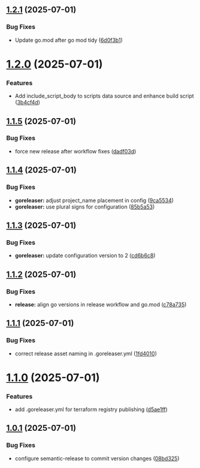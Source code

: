 ## [1.2.1](https://github.com/terraform-tacticalrmm/terraform-provider-tacticalrmm/compare/v1.2.0...v1.2.1) (2025-07-01)


### Bug Fixes

* Update go.mod after go mod tidy ([6d0f3b1](https://github.com/terraform-tacticalrmm/terraform-provider-tacticalrmm/commit/6d0f3b146c50d9f4719a0f0a560b902ac57a7da1))

# [1.2.0](https://github.com/terraform-tacticalrmm/terraform-provider-tacticalrmm/compare/v1.1.5...v1.2.0) (2025-07-01)


### Features

* Add include_script_body to scripts data source and enhance build script ([3b4cf4d](https://github.com/terraform-tacticalrmm/terraform-provider-tacticalrmm/commit/3b4cf4dbd02e213d873f9ed0add97ef61816c9e7))

## [1.1.5](https://github.com/terraform-tacticalrmm/terraform-provider-tacticalrmm/compare/v1.1.4...v1.1.5) (2025-07-01)


### Bug Fixes

* force new release after workflow fixes ([dadf03d](https://github.com/terraform-tacticalrmm/terraform-provider-tacticalrmm/commit/dadf03d8352a57e4741d98197c839b449aa935c8))

## [1.1.4](https://github.com/terraform-tacticalrmm/terraform-provider-tacticalrmm/compare/v1.1.3...v1.1.4) (2025-07-01)


### Bug Fixes

* **goreleaser:** adjust project_name placement in config ([9ca5534](https://github.com/terraform-tacticalrmm/terraform-provider-tacticalrmm/commit/9ca5534451bdfce05a6aa0817a5f74219a68ec51))
* **goreleaser:** use plural signs for configuration ([85b5a53](https://github.com/terraform-tacticalrmm/terraform-provider-tacticalrmm/commit/85b5a5327f5541a0846849ed08543c1ee7bf969a))

## [1.1.3](https://github.com/terraform-tacticalrmm/terraform-provider-tacticalrmm/compare/v1.1.2...v1.1.3) (2025-07-01)


### Bug Fixes

* **goreleaser:** update configuration version to 2 ([cd6b6c8](https://github.com/terraform-tacticalrmm/terraform-provider-tacticalrmm/commit/cd6b6c84501cac5c2fdce5fd9a029ca504e67866))

## [1.1.2](https://github.com/terraform-tacticalrmm/terraform-provider-tacticalrmm/compare/v1.1.1...v1.1.2) (2025-07-01)


### Bug Fixes

* **release:** align go versions in release workflow and go.mod ([c78a735](https://github.com/terraform-tacticalrmm/terraform-provider-tacticalrmm/commit/c78a7357e45eaa34cf3e23af87074d259b26a686))

## [1.1.1](https://github.com/terraform-tacticalrmm/terraform-provider-tacticalrmm/compare/v1.1.0...v1.1.1) (2025-07-01)


### Bug Fixes

* correct release asset naming in .goreleaser.yml ([1fd4010](https://github.com/terraform-tacticalrmm/terraform-provider-tacticalrmm/commit/1fd4010cf83e5a9206adb371bc64a73786169e03))

# [1.1.0](https://github.com/terraform-tacticalrmm/terraform-provider-tacticalrmm/compare/v1.0.1...v1.1.0) (2025-07-01)


### Features

* add .goreleaser.yml for terraform registry publishing ([d5ae1ff](https://github.com/terraform-tacticalrmm/terraform-provider-tacticalrmm/commit/d5ae1ff4f6358895e9d17ac3db6b0d7d3c6d6f04))

## [1.0.1](https://github.com/terraform-tacticalrmm/terraform-provider-tacticalrmm/compare/v1.0.0...v1.0.1) (2025-07-01)


### Bug Fixes

* configure semantic-release to commit version changes ([08bd325](https://github.com/terraform-tacticalrmm/terraform-provider-tacticalrmm/commit/08bd325926840d557cac75eb2349f199261de8b2))

